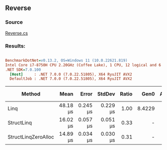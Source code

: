 ﻿## Reverse

### Source
[Reverse.cs](../../src/StructLinq.Benchmark/Reverse.cs)

### Results:
``` ini

BenchmarkDotNet=v0.13.2, OS=Windows 11 (10.0.22621.819)
Intel Core i7-8750H CPU 2.20GHz (Coffee Lake), 1 CPU, 12 logical and 6 physical cores
.NET SDK=7.0.100
  [Host]     : .NET 7.0.0 (7.0.22.51805), X64 RyuJIT AVX2
  DefaultJob : .NET 7.0.0 (7.0.22.51805), X64 RyuJIT AVX2


```
|              Method |     Mean |    Error |   StdDev | Ratio |   Gen0 | Allocated | Alloc Ratio |
|-------------------- |---------:|---------:|---------:|------:|-------:|----------:|------------:|
|                Linq | 48.18 μs | 0.245 μs | 0.229 μs |  1.00 | 8.4229 |   40072 B |       1.000 |
|          StructLinq | 16.02 μs | 0.057 μs | 0.051 μs |  0.33 |      - |      32 B |       0.001 |
| StructLinqZeroAlloc | 14.89 μs | 0.034 μs | 0.030 μs |  0.31 |      - |         - |       0.000 |
